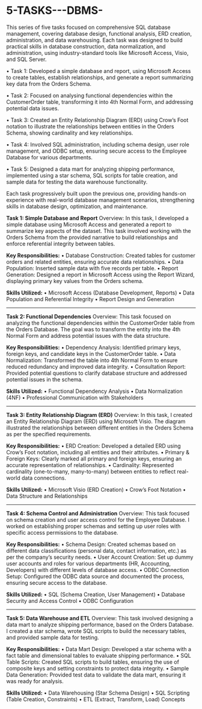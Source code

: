 # 5-TASKS---DBMS-
This series of five tasks focused on comprehensive SQL database management, covering database design, functional analysis, ERD creation, administration, and data warehousing. Each task was designed to build practical skills in database construction, data normalization, and administration, using industry-standard tools like Microsoft Access, Visio, and SQL Server.

•	Task 1: Developed a simple database and report, using Microsoft Access to create tables, establish relationships, and generate a report summarizing key data from the Orders Schema.

•	Task 2: Focused on analysing functional dependencies within the CustomerOrder table, transforming it into 4th Normal Form, and addressing potential data issues.

•	Task 3: Created an Entity Relationship Diagram (ERD) using Crow’s Foot notation to illustrate the relationships between entities in the Orders Schema, showing cardinality and key relationships.

•	Task 4: Involved SQL administration, including schema design, user role management, and ODBC setup, ensuring secure access to the Employee Database for various departments.

•	Task 5: Designed a data mart for analyzing shipping performance, implemented using a star schema, SQL scripts for table creation, and sample data for testing the data warehouse functionality.

Each task progressively built upon the previous one, providing hands-on experience with real-world database management scenarios, strengthening skills in database design, optimization, and maintenance.

**Task 1: Simple Database and Report**
Overview: In this task, I developed a simple database using Microsoft Access and generated a report to summarize key aspects of the dataset. This task involved working with the Orders Schema from the provided narrative to build relationships and enforce referential integrity between tables.

**Key Responsibilities:**
•	Database Construction: Created tables for customer orders and related entities, ensuring accurate data relationships.
•	Data Population: Inserted sample data with five records per table.
•	Report Generation: Designed a report in Microsoft Access using the Report Wizard, displaying primary key values from the Orders schema.

**Skills Utilized:**
•	Microsoft Access (Database Development, Reports)
•	Data Population and Referential Integrity
•	Report Design and Generation

________________________________________
**Task 2: Functional Dependencies**
Overview: This task focused on analyzing the functional dependencies within the CustomerOrder table from the Orders Database. The goal was to transform the entity into the 4th Normal Form and address potential issues with the data structure.

**Key Responsibilities:**
•	Dependency Analysis: Identified primary keys, foreign keys, and candidate keys in the CustomerOrder table.
•	Data Normalization: Transformed the table into 4th Normal Form to ensure reduced redundancy and improved data integrity.
•	Consultation Report: Provided potential questions to clarify database structure and addressed potential issues in the schema.

**Skills Utilized:**
•	Functional Dependency Analysis
•	Data Normalization (4NF)
•	Professional Communication with Stakeholders

________________________________________
**Task 3: Entity Relationship Diagram (ERD)**
Overview: In this task, I created an Entity Relationship Diagram (ERD) using Microsoft Visio. The diagram illustrated the relationships between different entities in the Orders Schema as per the specified requirements.

**Key Responsibilities:**
•	ERD Creation: Developed a detailed ERD using Crow’s Foot notation, including all entities and their attributes.
•	Primary & Foreign Keys: Clearly marked all primary and foreign keys, ensuring an accurate representation of relationships.
•	Cardinality: Represented cardinality (one-to-many, many-to-many) between entities to reflect real-world data connections.

**Skills Utilized:**
•	Microsoft Visio (ERD Creation)
•	Crow’s Foot Notation
•	Data Structure and Relationships

________________________________________
**Task 4: Schema Control and Administration**
Overview: This task focused on schema creation and user access control for the Employee Database. I worked on establishing proper schemas and setting up user roles with specific access permissions to the database.

**Key Responsibilities:**
•	Schema Design: Created schemas based on different data classifications (personal data, contact information, etc.) as per the company’s security needs.
•	User Account Creation: Set up dummy user accounts and roles for various departments (HR, Accounting, Developers) with different levels of database access.
•	ODBC Connection Setup: Configured the ODBC data source and documented the process, ensuring secure access to the database.

**Skills Utilized:**
•	SQL (Schema Creation, User Management)
•	Database Security and Access Control
•	ODBC Configuration

________________________________________
**Task 5: Data Warehouse and ETL**
Overview: This task involved designing a data mart to analyze shipping performance, based on the Orders Database. I created a star schema, wrote SQL scripts to build the necessary tables, and provided sample data for testing.

**Key Responsibilities:**
•	Data Mart Design: Developed a star schema with a fact table and dimensional tables to evaluate shipping performance.
•	SQL Table Scripts: Created SQL scripts to build tables, ensuring the use of composite keys and setting constraints to protect data integrity.
•	Sample Data Generation: Provided test data to validate the data mart, ensuring it was ready for analysis.

**Skills Utilized:**
•	Data Warehousing (Star Schema Design)
•	SQL Scripting (Table Creation, Constraints)
•	ETL (Extract, Transform, Load) Concepts
